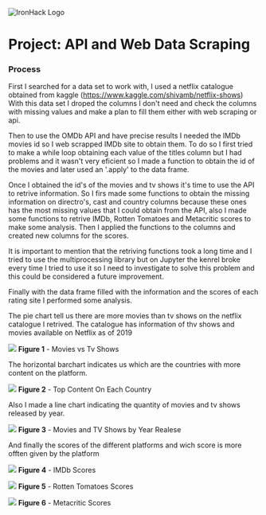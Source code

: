 ![IronHack Logo](https://s3-eu-west-1.amazonaws.com/ih-materials/uploads/upload_d5c5793015fec3be28a63c4fa3dd4d55.png)

# Project: API and Web Data Scraping

### Process

First I searched for a data set to work with, I used a netflix catalogue obtained from kaggle (https://www.kaggle.com/shivamb/netflix-shows) 
With this data set I droped the columns I don't need and check the columns with missing values and make a plan to fill them either with web scraping or api.

Then to use the OMDb API and have precise results I needed the IMDb movies id so I web scrapped IMDb site to obtain them. To do so I first tried to make a while loop obtaining each value of the titles column but I had problems and it wasn't very eficient so I made a function to obtain the id of the movies and later used an '.apply' to the data frame.

Once I obtained the id's of the movies and tv shows it's time to use the API to retrive information. So I firs made some functions to obtain the missing information on directro's, cast and country columns because these ones has the most missing values that I could obtain from the API, also I made some functions to retrive IMDb, Rotten Tomatoes and Metacritic scores to make some analysis. Then I applied the functions to the columns and created new columns for the scores.

It is important to mention that the retriving functions took a long time and I tried to use the multiprocessing library but on Jupyter the kenrel broke every time I tried to use it so I need to investigate to solve this problem and this could be considered a future improvement.

Finally with the data frame filled with the information and the scores of each rating site I performed some analysis.

The pie chart tell us there are more movies than tv shows on the netflix catalogue I retrived. The catalogue has information of thv shows and movies available on Netflix as of 2019

![](output/plots/MoviesVsTVShows.png)
**Figure 1** - Movies vs Tv Shows

The horizontal barchart indicates us which are the countries with more content on the platform.

![](output/plots/TopCountriesWithMoreContent.png)
**Figure 2** - Top Content On Each Country

Also I made a line chart indicating the quantity of movies and tv shows released by year.

![](output/plots/MoviesAndTVShowsByReleaseYear.png)
**Figure 3** - Movies and TV Shows by Year Realese

And finally the scores of the different platforms and wich score is more offten given by the platform

![](output/plots/IMDb_ratings.png)
**Figure 4** - IMDb Scores

![](output/plots/Rotten_tomatoes_ratings.png)
**Figure 5** - Rotten Tomatoes Scores

![](output/plots/metacritic_ratings.png)
**Figure 6** - Metacritic Scores